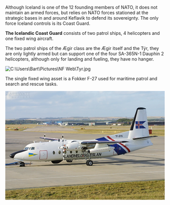 Although Iceland is one of the 12 founding members of NATO, it does not
maintain an armed forces, but relies on NATO forces stationed at the
strategic bases in and around Keflavik to defend its sovereignty. The
only force Iceland controls is its Coast Guard.

**The Icelandic Coast Guard** consists of two patrol ships, 4
helicopters and one fixed wing aircraft.

The two patrol ships of the Ægir class are the Ægir itself and the Týr,
they are only lightly armed but can support one of the four SA-365N-1
Dauphin 2 helicopters, although only for landing and fueling, they have
no hanger.

![C:\\Users\\Bart\\Pictures\\NF
Web\\Tyr.jpg](/assets/images/nato/is/image1.jpeg)

The single fixed wing asset is a Fokker F-27 used for maritime patrol
and search and rescue tasks.

![](/assets/images/nato/is/image2.jpg)
